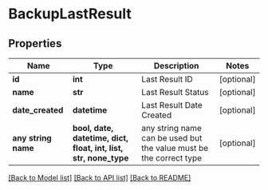 # BackupLastResult


## Properties
Name | Type | Description | Notes
------------ | ------------- | ------------- | -------------
**id** | **int** | Last Result ID | [optional] 
**name** | **str** | Last Result Status | [optional] 
**date_created** | **datetime** | Last Result Date Created | [optional] 
**any string name** | **bool, date, datetime, dict, float, int, list, str, none_type** | any string name can be used but the value must be the correct type | [optional]

[[Back to Model list]](../README.md#documentation-for-models) [[Back to API list]](../README.md#documentation-for-api-endpoints) [[Back to README]](../README.md)


